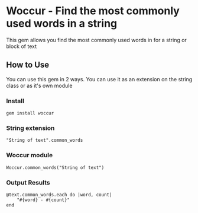 # Woccur - Find the most commonly used words in a string

This gem allows you find the most commonly used words in for a string or block of text

## How to Use

You can use this gem in 2 ways. You can use it as an extension on the string class or as it's own module

### Install

	gem install woccur
	
### String extension

	"String of text".common_words
	
### Woccur module

	Woccur.common_words("String of text")
	
### Output Results

	@text.common_words.each do |word, count|
		"#{word} - #{count}"
	end